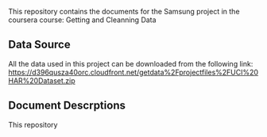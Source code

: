 This repository contains the documents for the Samsung project in the coursera course: Getting and Cleanning Data

## Data Source
All the data used in this project can be downloaded from the following link:
https://d396qusza40orc.cloudfront.net/getdata%2Fprojectfiles%2FUCI%20HAR%20Dataset.zip

## Document Descrptions
This repository 
